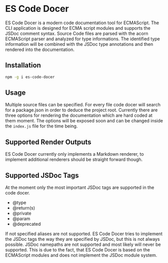 # ES Code Docer

ES Code Docer is a modern code documentation tool for ECMAScript. 
The CLI application is designed for ECMA script modules and supports the JSDoc comment syntax.
Source Code files are parsed with the acorn ECMAScript parser and analyzed for type informations.
The identified type information will be combined with the JSDoc type annotations and then rendered
into the documentation.

## Installation
```bash
npm -g i es-code-docer 
```

## Usage
Multiple source files can be specified. For every file code docer will search for a package.json in order to deduce the project root.
Currently there are three options for rendering the documentation which are hard coded at them moment. 
The options will be exposed soon and can be changed inside the `index.js` file for the time being.

## Supported Render Outputs
ES Code Docer currently only implements a Markdown renderer, to implement additional renderers should be straight forward though.

## Supported JSDoc Tags
At the moment only the most important JSDoc tags are supported in the code docer. 

- @type
- @return(s)
- @private
- @param
- @deprecated

If not specified aliases are not supported. ES Code Docer tries to implement the JSDoc tags the way they are specified by JSDoc,
but this is not always possible. JSDoc namepaths are not supported and most likely will never be supported. This is due to the fact,
that ES Code Docer is based on the ECMAScript modules and does not implement the JSDoc module system.
